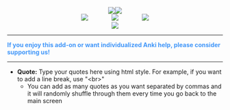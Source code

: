 <center><div style="vertical-align:middle;"><a href="https://www.ankingmed.com"><img src="../../addons21/motivanki/AnKing/AnKingSmall.png"></a><a href="https://www.ankingmed.com"><img src="../../addons21/motivanki/AnKing/TheAnKing.png"></a></div></center>

<center><a href="https://www.facebook.com/ankingmed"><img src="../../addons21/663438166/resources/Facebook.jpg"></a>
&nbsp;&nbsp;&nbsp;&nbsp;&nbsp;&nbsp;&nbsp;&nbsp;&nbsp;&nbsp;&nbsp;&nbsp;&nbsp;<a href="https://www.instagram.com/ankingmed"><img src="../../addons21/motivanki/AnKing/Instagram.jpg"></a>
&nbsp;&nbsp;&nbsp;&nbsp;&nbsp;&nbsp;&nbsp;&nbsp;&nbsp;&nbsp;&nbsp;&nbsp;&nbsp;<a href="https://www.youtube.com/theanking"><img src="../../addons21/motivanki/AnKing/YouTube.jpg"></a></center>

<center><a href="https://www.patreon.com/ankingmed"><img src="../../addons21/motivanki/AnKing/Patreon.jpg"></a></center>

---

<div style="color: #4297F9;"><b>If you enjoy this add-on or want individualized Anki help, please consider supporting us!</b></div>

<hr>

- **Quote:** Type your quotes here using html style. For example, if you want to add a line break, use "&lt;br&gt;"
  - You can add as many quotes as you want separated by commas and it will randomly shuffle through them every time you go back to the main screen
